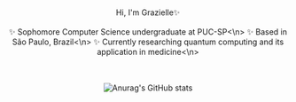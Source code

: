 <div align="center">
<h1></h1>Hi, I'm Grazielle✨
<br>
<br>

<div align="center">
✨ Sophomore Computer Science undergraduate at PUC-SP<\n>
✨ Based in São Paulo, Brazil<\n>
✨ Currently researching quantum computing and its application in medicine<\n>


</div>
<br>
<br>



![Anurag's GitHub stats](https://github-readme-stats.vercel.app/api?username=GaiaOcean&show_icons=true&theme=radical)
  

<!--
**GaiaOcean/GaiaOcean** is a ✨ _special_ ✨ repository because its `README.md` (this file) appears on your GitHub profile.

Here are some ideas to get you started:

- 🔭 I’m currently working on ...
- 🌱 I’m currently learning ...
- 👯 I’m looking to collaborate on ...
- 🤔 I’m looking for help with ...
- 💬 Ask me about ...
- 📫 How to reach me: ...
- 😄 Pronouns: ...
- ⚡ Fun fact: ...
-->
